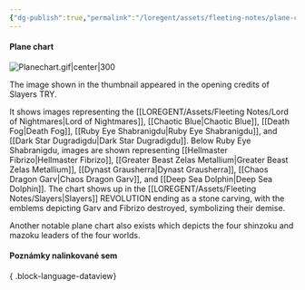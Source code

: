 ```yaml
---
{"dg-publish":true,"permalink":"/loregent/assets/fleeting-notes/plane-chart/","noteIcon":""}
---
```



#### Plane chart

![Planechart.gif|center|300](/img/user/LOREGENT/Assets/Files/IMG/Planechart.gif)

The image shown in the thumbnail appeared in the opening credits of Slayers TRY.

It shows images representing the [[LOREGENT/Assets/Fleeting Notes/Lord of Nightmares\|Lord of Nightmares]], [[Chaotic Blue\|Chaotic Blue]], [[Death Fog\|Death Fog]], [[Ruby Eye Shabranigdu\|Ruby Eye Shabranigdu]], and [[Dark Star Dugradigdu\|Dark Star Dugradigdu]]. Below Ruby Eye Shabranigdu, images are shown representing [[Hellmaster Fibrizo\|Hellmaster Fibrizo]], [[Greater Beast Zelas Metallium\|Greater Beast Zelas Metallium]], [[Dynast Grausherra\|Dynast Grausherra]], [[Chaos Dragon Garv\|Chaos Dragon Garv]], and [[Deep Sea Dolphin\|Deep Sea Dolphin]]. The chart shows up in the [[LOREGENT/Assets/Fleeting Notes/Slayers\|Slayers]] REVOLUTION ending as a stone carving, with the emblems depicting Garv and Fibrizo destroyed, symbolizing their demise.

Another notable plane chart also exists which depicts the four shinzoku and mazoku leaders of the four worlds.


#### Poznámky nalinkované sem


{ .block-language-dataview}
